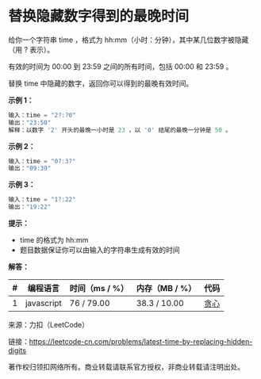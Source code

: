 # 替换隐藏数字得到的最晚时间

给你一个字符串 time ，格式为 hh:mm（小时：分钟），其中某几位数字被隐藏（用 ? 表示）。

有效的时间为 00:00 到 23:59 之间的所有时间，包括 00:00 和 23:59 。

替换 time 中隐藏的数字，返回你可以得到的最晚有效时间。

**示例 1：**

``` javascript
输入：time = "2?:?0"
输出："23:50"
解释：以数字 '2' 开头的最晚一小时是 23 ，以 '0' 结尾的最晚一分钟是 50 。
```

**示例 2：**

``` javascript
输入：time = "0?:3?"
输出："09:39"
```

**示例 3：**

``` javascript
输入：time = "1?:22"
输出："19:22"
```

**提示：**

- time 的格式为 hh:mm
- 题目数据保证你可以由输入的字符串生成有效的时间

**解答：**

**#**|**编程语言**|**时间（ms / %）**|**内存（MB / %）**|**代码**
--|--|--|--|--
1|javascript|76 / 79.00|38.3 / 10.00|[贪心](./javascript/ac_v1.js)

来源：力扣（LeetCode）

链接：https://leetcode-cn.com/problems/latest-time-by-replacing-hidden-digits

著作权归领扣网络所有。商业转载请联系官方授权，非商业转载请注明出处。

